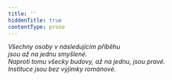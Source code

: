 ```yaml
---
title: ''
hiddenTitle: true
contentType: prose
---
```


<section>

_Všechny osoby v následujícím příběhu  
jsou až na jednu smyšlené.  
Naproti tomu všecky budovy, až na jednu, jsou pravé.  
Instituce jsou bez výjimky románové._

</section>
